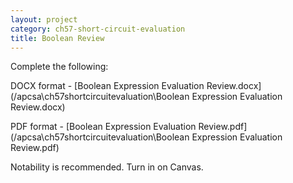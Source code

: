 ```yaml
---
layout: project
category: ch57-short-circuit-evaluation
title: Boolean Review
---
```


Complete the following:

DOCX format - [Boolean Expression Evaluation Review.docx](/apcsa\ch57shortcircuitevaluation\Boolean Expression Evaluation Review.docx)

PDF format - [Boolean Expression Evaluation Review.pdf](/apcsa\ch57shortcircuitevaluation\Boolean Expression Evaluation Review.pdf)

Notability is recommended. Turn in on Canvas.
